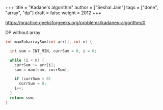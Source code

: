 +++
title = "Kadane's algorithm"
author = ["Seshal Jain"]
tags = ["done", "array", "dp"]
draft = false
weight = 2012
+++

<https://practice.geeksforgeeks.org/problems/kadanes-algorithm/0>

DP without array

```cpp
int maxSubarraySum(int arr[], int n) {

  int sum = INT_MIN, currSum = 0, i = 0;

  while (i < n) {
    currSum += arr[i];
    sum = max(sum, currSum);

    if (currSum < 0)
      currSum = 0;
    i++;
  }
  return sum;
}
```
